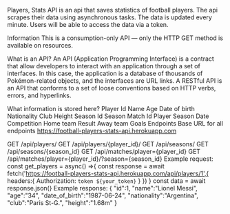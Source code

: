 Players, Stats API is an api that saves statistics of football players. The api scrapes their data using asynchronous tasks. The data is updated every minute. Users will be able to access the data via a token.

Information
This is a consumption-only API — only the HTTP GET method is available on resources.

What is an API?
An API (Application Programming Interface) is a contract that allow developers to interact with an application through a set of interfaces. In this case, the application is a database of thousands of Pokémon-related objects, and the interfaces are URL links. A RESTful API is an API that conforms to a set of loose conventions based on HTTP verbs, errors, and hyperlinks.

What information is stored here?
Player
Id
Name
Age
Date of birth
Nationality
Club
Height
Season
Id
Season
Match
Id
Player
Season
Date
Competition
Home team
Result
Away team
Goals
Endpoints
Base URL for all endpoints https://football-players-stats-api.herokuapp.com

GET /api/players/
GET /api/players/{player_id}/
GET /api/seasons/
GET /api/seasons/{season_id}
GET /api/matches/player={player_id}
GET /api/matches/player={player_id}/?season={season_id}
Example request:
const get_players = async() =>{
const response = await fetch('https://football-players-stats-api.herokuapp.com/api/players/1',{
headers:{
 Authorization: `token ${your_token}`
 }
 })
} const data = await response.json(}
Example response:
{
  "id":1,
  "name":"Lionel Messi",
  "age":"34",
  "date_of_birth":"1987-06-24",
  "nationality":"Argentina",
  "club":"Paris St-G.",
  "height":"1.68m"
}
